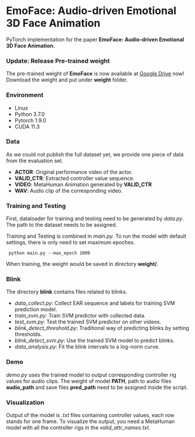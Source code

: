 # EmoFace: Audio-driven Emotional 3D Face Animation

PyTorch implementation for the paper **EmoFace: Audio-driven Emotional 3D Face Animation**.

### Update: Release Pre-trained weight
The pre-trained weight of **EmoFace** is now available at [Google Drive](https://drive.google.com/file/d/1PYIfppWAIVFuO2dWQgIuLrvSMkAYYTE5/view?usp=sharing) now! Download the weight and put under **weight** folder.

### Environment

- Linux
- Python 3.7.0
- Pytorch 1.9.0
- CUDA 11.3

### Data

As we could not publish the full dataset yet, we provide one piece of data from the evaluation set. 

- **ACTOR**: Original performance video of the actor.
- **VALID_CTR**: Extracted controller value sequence.
- **VIDEO**: MetaHuman Animation generated by **VALID_CTR**
- **WAV**: Audio clip of the corresponding video.

### Training and Testing

First, dataloader for training and testing need to be generated by *data.py*. The path to the dataset needs to be assigned.

Training and Testing is combined in *main.py*. To run the model with default settings, there is only need to set maximum epoches.

```
 python main.py --max_epoch 1000
```

When training, the weight would be saved in directory **weight/**.

### Blink

The directory **blink** contains files related to blinks.

- *data_collect.py*: Collect EAR sequence and labels for training SVM prediction model.
- *train_svm.py*: Train SVM predictor with collected data.
- *test_svm.py*: Test the trained SVM predictor on other videos.
- *blink_detect_threshold.py*: Traditional way of predicting blinks by setting thresholds.
- *blink_detect_svm.py*: Use the trained SVM model to predict blinks.
- *data_analysis.py*: Fit the blink intervals to a log-norm curve.

### Demo

*demo.py* uses the trained model to output corresponding controller rig values for audio clips. The weight of model **PATH**,  path to audio files **audio_path** and save files **pred_path** need to be assigned inside the script. 

### Visualization

Output of the model is *.txt* files containing controller values, each row stands for one frame. To visualize the output, you need a MetaHuman model with all the controller rigs in the *valid_attr_names.txt*.
